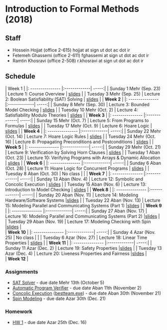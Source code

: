---
---
&#8291;
# Introduction to Formal Methods (2018)

## Staff
  - Hossein Hojjat  (office 2-615) hojjat at sign ut dot ac dot ir
  - Fetemeh Ghassemi (office 2-611) fghassemi at sign ut dot ac dot ir
  - Ramtin Khosravi (office 2-508) r.khosravi at sign ut dot ac dot ir

## Schedule

|  Week 1 |
|: --------------- |:-------------| -----:|
| Sunday  1 Mehr  (Sep. 23)   | Lecture 1: Course Overview | [slides](https://ifm97.github.io/lectures/ifm-lect1.pdf) |
| Tuesday 3 Mehr   (Sep. 25)    | Lecture 2: Boolean Satisfiability (SAT) Solving | [slides](https://ifm97.github.io/lectures/ifm-lect2.pdf) |
|  **Week 2** |
|: --------------- |:-------------| -----:|
| Sunday  8 Mehr  (Sep. 30)   | Lecture 3: Bounded Model Checking | [slides](https://ifm97.github.io/lectures/ifm-lect3.pdf) |
| Tuesday 10 Mehr   (Oct. 2)   | Lecture 4: Satisfiability Modulo Theories | [slides](https://ifm97.github.io/lectures/ifm-lect4.pdf) |
|  **Week 3** |
|: --------------- |:-------------| -----:|
| Sunday  15 Mehr  (Oct. 7)   | Lecture 5: From Programs to Formulas | [slides](https://ifm97.github.io/lectures/ifm-lect5.pdf) |
| Tuesday 17 Mehr  (Oct. 9)   | Lecture 6: Hoare Logic | [slides](https://ifm97.github.io/lectures/ifm-lect6.pdf) |
|  **Week 4** |
|: --------------- |:-------------| -----:|
| Sunday  22 Mehr  (Oct. 14)   | Lecture 7: Hoare Logic Rules | [slides](https://ifm97.github.io/lectures/ifm-lect7.pdf) |
| Tuesday 24 Mehr  (Oct. 16)   | Lecture 8: Propagating Preconditions and Postconditions | [slides](https://ifm97.github.io/lectures/ifm-lect8.pdf) |
|  **Week 5** |
|: --------------- |:-------------| -----:|
| Sunday  29 Mehr  (Oct. 21)   | Lecture 9: Verification by Solving Horn Clauses | [slides](https://ifm97.github.io/lectures/ifm-lect9.pdf) |
| Tuesday  1 Aban  (Oct. 23)   | Lecture 10: Verifying Programs with Arrays & Dynamic Allocation | [slides](https://ifm97.github.io/lectures/ifm-lect10.pdf) |
|  **Week 6** |
|: --------------- |:-------------| -----:|
| Sunday  6 Aban  (Oct. 28)   | Lecture 11: Hoare Logic for Concurrent Programs | [slides](https://ifm97.github.io/lectures/ifm-lect11.pdf) |
| Tuesday 8 Aban  (Oct. 30)   | No class |  |
|  **Week 7** |
|: --------------- |:-------------| -----:|
| Sunday  13 Aban  (Nov. 4)   | Lecture 12: Symbolic and Concolic Execution | [slides](https://ifm97.github.io/lectures/ifm-lect12.pdf) |
| Tuesday 15 Aban  (Nov. 6)   | Lecture 13: Introduction to Model Checking | [slides](https://ifm97.github.io/lectures/ifm-lect13.pdf) |
|  **Week 8** |
|: --------------- |:-------------| -----:|
| Sunday  20 Aban  (Nov. 11)   | Lecture 14: Modeling Hardware/Software Systems |[slides](https://ifm97.github.io/lectures/ifm-lect14.pdf) |
| Tuesday  22 Aban  (Nov. 13)   | Lecture 15: Modeling Parallel and Communicating Systems (Part 1) |[slides](https://ifm97.github.io/lectures/ifm-lect15.pdf) |
|  **Week 9** |
|: --------------- |:-------------| -----:|
| Sunday  27 Aban  (Nov. 17)   | Lecture 16: Modeling Parallel and Communicating Systems (Part 2) |[slides](https://ifm97.github.io/lectures/ifm-lect16.pdf) |
| Tuesday  29 Aban  (Nov. 19)   | Lecture 17: Modeling Checking with Spin |[slides](https://ifm97.github.io/lectures/ifm-lect17.pdf)  |  
|  **Week 10** |
|: --------------- |:-------------| -----:|
| Sunday  4 Azar  (Nov. 25)   | No class |  |
| Tuesday  6 Azar  (Nov. 27)   | Lecture 18: Linear Time Properties | [slides](https://ifm97.github.io/lectures/ifm-lect18.pdf) |
|  **Week 11** |
|: --------------- |:-------------| -----:|
| Sunday  11 Azar  (Dec. 2)   | Lecture 19: Safety Properties |[slides](https://ifm97.github.io/lectures/ifm-lect19.pdf) |
| Tuesday  13 Azar  (Dec. 4)   | Lecture 20: Liveness Properties and Fairness |[slides](https://ifm97.github.io/lectures/ifm-lect20.pdf)  |  
|  **Week 12** |



### Assignments

- [SAT Solver](https://ifm97.github.io/assignments/SAT-solver.pdf) - due date Mehr 13th (October 5)
- [Automatic Program Verifier](https://ifm97.github.io/assignments/Verifier.pdf) - due date Aban 11th (November 2)
- [Concolic Execution](https://ifm97.github.io/assignments/Concolic.pdf) ([bestteam.exe](https://ifm97.github.io/assignments/bestteam.exe)) - due date Aban 30th (November 21)
- [Spin Modeling](https://ifm97.github.io/assignments/SpinCA.pdf) - due date Azar 30th (Dec. 21)

### Homework
- [HW 1](https://ifm97.github.io/assignments/HW1.pdf) - due date Azar 25th (Dec. 16)

